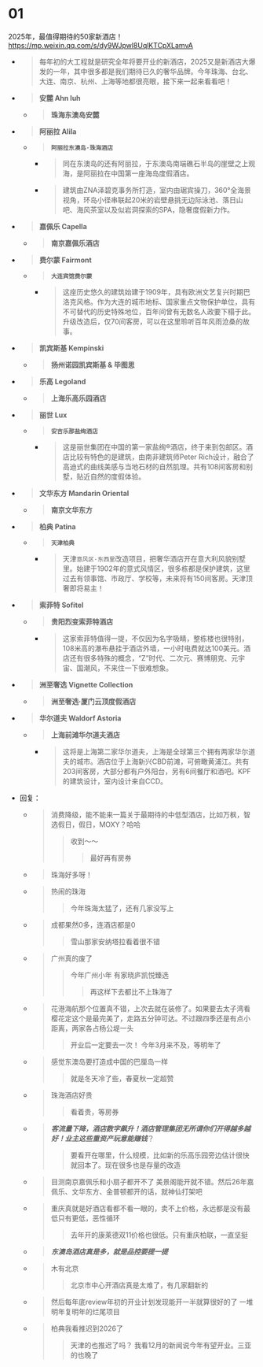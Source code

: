 
# 01

2025年，最值得期待的50家新酒店！ https://mp.weixin.qq.com/s/dy9WJpwl8UqlKTCpXLamvA
- > 每年初的大工程就是研究全年将要开业的新酒店，2025又是新酒店大爆发的一年，其中很多都是我们期待已久的奢华品牌。今年珠海、台北、大连、南京、杭州、上海等地都很亮眼，接下来一起来看看吧！
- > **安麓 Ahn luh**
  * > **珠海东澳岛安麓**
- > **阿丽拉 Alila**
  * > **`阿丽拉东澳岛·珠海酒店`**
    + > 同在东澳岛的还有阿丽拉，于东澳岛南端礁石半岛的崖壁之上观海，是阿丽拉在中国第一座海岛度假酒店。
    + > 建筑由ZNA泽碧克事务所打造，室内由琚宾操刀，360°全海景视角，环岛小径串联起20米的岩壁悬挑无边际泳池、落日山吧、海风茶室以及似岩洞探索的SPA，隐奢度假新力作。
- > **嘉佩乐 Capella**
  * > **南京嘉佩乐酒店**
- > **费尔蒙 Fairmont**
  * > **`大连宾馆费尔蒙`**
    + > 这座历史悠久的建筑始建于1909年，具有欧洲文艺复兴时期巴洛克风格。作为大连的城市地标、国家重点文物保护单位，具有不可替代的历史特殊地位，百年间曾有无数名人政要下榻于此。升级改造后，仅70间客房，可以在这里聆听百年风雨沧桑的故事。
- > **凯宾斯基 Kempinski**
  * > **扬州诺园凯宾斯基 & 毕图思**
- > **乐高 Legoland**
  * > **上海乐高乐园酒店**
- > **丽世 Lux**
  * > **`安吉乐那盐绚酒店`**
    + > 这是丽世集团在中国的第一家盐绚®酒店，终于来到包邮区。酒店比较有特色的是建筑，由南非建筑师Peter Rich设计，融合了高迪式的曲线美感与当地石材的自然肌理。共有108间客房和别墅，贴近自然的度假体验。
- > **文华东方 Mandarin Oriental**
  * > **南京文华东方**
- > **柏典 Patina**
  * > **`天津柏典`**
    + > 天津`意风区·东西里`改造项目，把奢华酒店开在意大利风貌别墅里。始建于1902年的意式风情区，很多栋都是保护建筑，这里过去有领事馆、市政厅、学校等，未来将有150间客房。天津顶奢即将易主！
- > **索菲特 Sofitel**
  * > **贵阳烈变索菲特酒店**
    + > 这家索菲特值得一提，不仅因为名字吸睛，整栋楼也很特别，108米高的瀑布悬挂于酒店外墙，一小时电费就达100美元。酒店还有很多特殊的概念，“Z”时代、二次元、赛博朋克、元宇宙、国潮风，不来住一下很难想象。
- > **洲至奢选 Vignette Collection**
  * > **洲至奢选·厦门云顶度假酒店**
- > **华尔道夫 Waldorf Astoria**
  * > **上海前滩华尔道夫酒店**
    + > 这将是上海第二家华尔道夫，上海是全球第三个拥有两家华尔道夫的城市。酒店位于上海新兴CBD前滩，可俯瞰黄浦江。共有203间客房，大部分都有户外阳台，另有6间餐厅和酒吧。KPF的建筑设计，室内设计来自CCD。
- 回复：
  * > 消费降级，能不能来一篇关于最期待的中低型酒店，比如万枫，智选假日，假日，MOXY？哈哈
    >> 收到～～
    >>> 最好再有房券
  * > 珠海好多呀！
  * > 热闹的珠海
    >> 今年珠海太猛了，还有几家没写上
  * > 成都果然0多，连酒店都是0
    >> 雪山那家安纳塔拉看着很不错
  * > 广州真的废了
    >> 今年广州小年 有家晓庐凯悦臻选
    >>> 再这样下去都比不上珠海了
  * > 花港海航那个位置真不错，上次去就在装修了。如果要去太子湾看樱花定这个是最完美了，走路五分钟可达。不过跟四季还是有点小距离，两家各占杨公堤一头
    >> 开业后一定要去一次！ 今年3月来不及，等明年了
  * > 感觉东澳岛要打造成中国的巴厘岛一样
    >> 就是冬天冷了些，春夏秋一定超赞
  * > 珠海酒店好贵
    >> 看着贵，等房券
  * > ***客流量下降，酒店数字飙升！酒店管理集团无所谓你们开得越多越好！业主这些重资产玩意能赚钱***？
    >> 要看开在哪里，什么规模，比如新的乐高乐园旁边估计很快就回本了。现在很多也是存量的改造
  * > 目测南京嘉佩乐和小扇子都开不了 美景阁能开就不错。然后26年嘉佩乐、文华东方、金普顿都开的话，就神仙打架吧
  * > 重庆真就是好酒店看都不看一眼的，卖不上价格，永远都是没有最低只有更低，恶性循环
    >> 去年开的康莱德双11价格也很低。只有重庆柏联，一直坚挺
  * > ***东澳岛酒店真是多，就是品控要提一提***
  * > 木有北京
    >> 北京市中心开酒店真是太难了，有几家翻新的
  * > 然后每年底review年初的开业计划发现能开一半就算很好的了 一堆明年复明年的烂尾项目
  * > 柏典我看推迟到2026了
    >> 天津的也推迟了吗？ 我看12月的新闻说今年有望开业。三亚的也晚了
